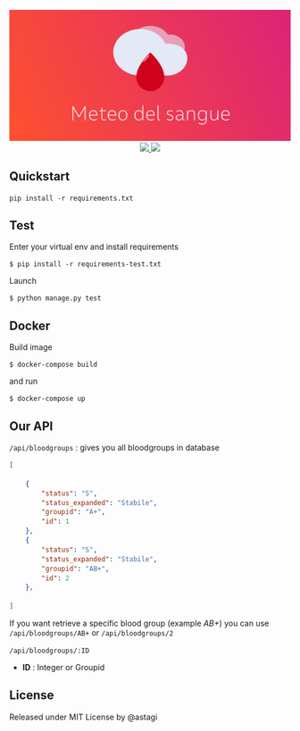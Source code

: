<p align="center">
    <img src="https://raw.githubusercontent.com/meteosangue/meteosangue.github.io/master/tile-wide.png"/>
    <br>
    <a href="https://codecov.io/gh/meteosangue/meteosangue">
      <img src="https://codecov.io/gh/meteosangue/meteosangue/branch/master/graph/badge.svg" />
    </a>
    <a href="https://travis-ci.org/meteosangue/meteosangue">
      <img src="https://travis-ci.org/meteosangue/meteosangue.svg?branch=master" />
    </a>
</p>

## Quickstart

    pip install -r requirements.txt

## Test

Enter your virtual env and install requirements

    $ pip install -r requirements-test.txt

Launch

    $ python manage.py test


## Docker

Build image

    $ docker-compose build

and run

    $ docker-compose up

## Our API

`/api/bloodgroups` : gives you all bloodgroups in database


```json
[

    {
        "status": "S",
        "status_expanded": "Stabile",
        "groupid": "A+",
        "id": 1
    },
    {
        "status": "S",
        "status_expanded": "Stabile",
        "groupid": "AB+",
        "id": 2
    },

]
```


If you want retrieve a specific blood group (example *AB+*) you can use `/api/bloodgroups/AB+` or `/api/bloodgroups/2`

`/api/bloodgroups/:ID`
- **ID** : Integer or Groupid

## License

Released under MIT License by @astagi
